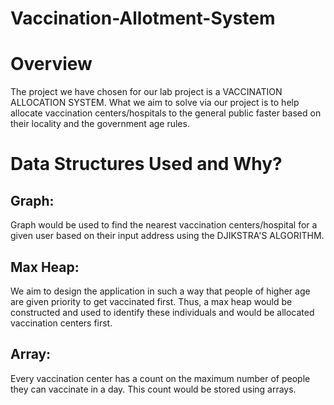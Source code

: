 # Vaccination-Allotment-System

# Overview
The project we have chosen for our lab project is a VACCINATION ALLOCATION SYSTEM. What we aim to solve via our project is to help allocate vaccination
centers/hospitals to the general public faster based on their locality and the government age rules.

# Data Structures Used and Why?
## Graph: 
Graph would be used to find the nearest vaccination centers/hospital for a given user based on their input address using the DJIKSTRA'S ALGORITHM.
## Max Heap: 
We aim to design the application in such a way that people of higher age are given priority to get vaccinated first. Thus, a max heap would be constructed and used to identify these individuals and would be allocated vaccination centers first.
## Array: 
Every vaccination center has a count on the maximum number of people they can vaccinate in a day. This count would be stored using arrays.

